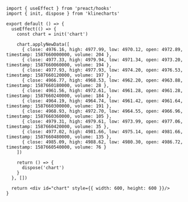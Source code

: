 ```jsx:line-numbers [<svg width="16px" height="16px" viewBox="0 0 256 296"><path fill="#673ab8" d="m128 0l128 73.9v147.8l-128 73.9L0 221.7V73.9z"/><path fill="#fff" d="M34.865 220.478c17.016 21.78 71.095 5.185 122.15-34.704c51.055-39.888 80.24-88.345 63.224-110.126c-17.017-21.78-71.095-5.184-122.15 34.704c-51.055 39.89-80.24 88.346-63.224 110.126m7.27-5.68c-5.644-7.222-3.178-21.402 7.573-39.253c11.322-18.797 30.541-39.548 54.06-57.923c23.52-18.375 48.303-32.004 69.281-38.442c19.922-6.113 34.277-5.075 39.92 2.148c5.644 7.223 3.178 21.403-7.573 39.254c-11.322 18.797-30.541 39.547-54.06 57.923c-23.52 18.375-48.304 32.004-69.281 38.441c-19.922 6.114-34.277 5.076-39.92-2.147"/><path fill="#fff" d="M220.239 220.478c17.017-21.78-12.169-70.237-63.224-110.126C105.96 70.464 51.88 53.868 34.865 75.648c-17.017 21.78 12.169 70.238 63.224 110.126c51.055 39.889 105.133 56.485 122.15 34.704m-7.27-5.68c-5.643 7.224-19.998 8.262-39.92 2.148c-20.978-6.437-45.761-20.066-69.28-38.441c-23.52-18.376-42.74-39.126-54.06-57.923c-10.752-17.851-13.218-32.03-7.575-39.254c5.644-7.223 19.999-8.261 39.92-2.148c20.978 6.438 45.762 20.067 69.281 38.442c23.52 18.375 42.739 39.126 54.06 57.923c10.752 17.85 13.218 32.03 7.574 39.254"/><path fill="#fff" d="M127.552 167.667c10.827 0 19.603-8.777 19.603-19.604c0-10.826-8.776-19.603-19.603-19.603c-10.827 0-19.604 8.777-19.604 19.603c0 10.827 8.777 19.604 19.604 19.604"/></svg>Preact]
import { useEffect } from 'preact/hooks'
import { init, dispose } from 'klinecharts'

export default () => {
  useEffect(() => {
    const chart = init('chart')

    chart.applyNewData([
      { close: 4976.16, high: 4977.99, low: 4970.12, open: 4972.89, timestamp: 1587660000000, volume: 204 },
      { close: 4977.33, high: 4979.94, low: 4971.34, open: 4973.20, timestamp: 1587660060000, volume: 194 },
      { close: 4977.93, high: 4977.93, low: 4974.20, open: 4976.53, timestamp: 1587660120000, volume: 197 },
      { close: 4966.77, high: 4968.53, low: 4962.20, open: 4963.88, timestamp: 1587660180000, volume: 28 },
      { close: 4961.56, high: 4972.61, low: 4961.28, open: 4961.28, timestamp: 1587660240000, volume: 184 },
      { close: 4964.19, high: 4964.74, low: 4961.42, open: 4961.64, timestamp: 1587660300000, volume: 191 },
      { close: 4968.93, high: 4972.70, low: 4964.55, open: 4966.96, timestamp: 1587660360000, volume: 105 },
      { close: 4979.31, high: 4979.61, low: 4973.99, open: 4977.06, timestamp: 1587660420000, volume: 35 },
      { close: 4977.02, high: 4981.66, low: 4975.14, open: 4981.66, timestamp: 1587660480000, volume: 135 },
      { close: 4985.09, high: 4988.62, low: 4980.30, open: 4986.72, timestamp: 1587660540000, volume: 76 }
    ])

    return () => {
      dispose('chart')
    }
  }, [])

  return <div id="chart" style={{ width: 600, height: 600 }}/>
}

```